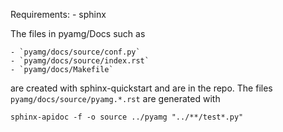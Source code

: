 Requirements:
    - sphinx

The files in pyamg/Docs such as

    - `pyamg/docs/source/conf.py`
    - `pyamg/docs/source/index.rst`
    - `pyamg/docs/Makefile`

are created with sphinx-quickstart and are in the repo.  The files
`pyamg/docs/source/pyamg.*.rst` are generated with

```
sphinx-apidoc -f -o source ../pyamg "../**/test*.py"
```
